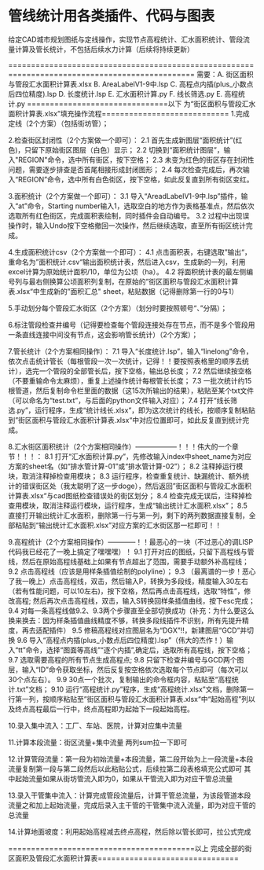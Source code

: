 # 管线统计用各类插件、代码与图表
给定CAD城市规划图纸与定线操作，实现节点高程统计、汇水面积统计、管段流量计算及管长统计，不包括后续水力计算（后续将持续更新）

===============================================================================================
需要：A. 街区面积与管段汇水面积计算表.xlsx
          B. AreaLabelV1-9中.lsp
          C. 高程点内插(plus_小数点后四位精度).lsp
          D. 长度统计.lsp
          E.  汇水面积计算.py 
          F.  线长筛选.py
          E.  高程统计.py
===============================以下 为“街区面积与管段汇水面积计算表.xlsx”填充操作流程============================
1.完成定线（2个方案）（包括街坊管）；

2.检查街区封闭性（2个方案做一个即可）：
   2.1 首先生成新图层“面积统计”(红色)，只留下原始街区图层（白色）显示；
   2.2 切换到“面积统计图层”，输入"REGION"命令，选中所有街区，按下空格；
   2.3 未变为红色的街区存在封闭性问题，需要逐步排查是否首尾相接形成封闭图形；
   2.4 每次检查完成后，再次输入“REGION”命令，选中所有白色街区，按下空格，如此反复直到所有街区变红。

3.面积统计（2个方案做一个即可）：
   3.1 导入“AreadLabelV1-9中.lsp”插件，输入“at”命令，Starting number输入1，选取空白的地方作为表格基准点，然后依次选取所有红色街区，完成面积表绘制，同时插件会自动编号。
   3.2 过程中出现误操作时，输入Undo按下空格撤回一次操作，然后继续选取，直至所有街区统计完成。

4.生成面积统计csv（2个方案做一个即可）：
   4.1 点击面积表，右键选取”输出“，重命名为”面积统计.csv“输出面积统计表，然后进入csv，生成新的一列，利用excel计算为原始统计面积/10，单位为公顷（ha）。
   4.2 将面积统计表的最左侧编号列与最右侧换算公顷面积列复制，在原始的”街区面积与管段汇水面积计算表.xlsx“中生成新的”面积汇总" sheet，粘贴数据（记得删除第一行的0与1）                           

5.手动划分每个管段汇水街区（2个方案）（划分时要按照顿号“、”分隔）；

6.标注管段检查井编号（记得要检查每个管段连接处存在节点，而不是多个管段用一条直线连接中间没有节点，这会影响管长统计）（2个方案）；

7.管长统计（2个方案相同操作）：
   7.1 导入“长度统计.lsp”，输入“linelong”命令，依次点击统计管长（每根管段一次一次统计，记得！！要按照表格里的顺序去统计），选完一个管段的全部管长后，按下空格，输出总长度；
   7.2 然后继续按空格（不要重输命令太麻烦），重复上述操作统计每根管长长度；
   7.3 一批次统计约15根管道，然后复制命令栏里面的数据（这15次所输出的结果），粘贴至某个txt文件（可以命名为“test.txt”，与后面的python文件输入对应）；
   7.4 打开“线长筛选.py”，运行程序，生成“统计线长.xlsx”，即为这次统计的线长，按顺序复制粘贴到”街区面积与管段汇水面积计算表.xlsx“中对应位置即可，如此反复直到统计完成。

8.汇水街区面积统计（2个方案相同操作）——————！！！伟大的一个章节！！！：
   8.1 打开“汇水面积计算.py”，先修改输入index中sheet_name为对应方案的sheet名（如“排水管计算-01”或“排水管计算-02”）；
   8.2 注释掉运行模块，取消注释掉检查用模块；
   8.3 运行程序，检查重复统计、缺漏统计、额外统计的错误街区处（我太聪明了这一步doge），然后返回”街区面积与管段汇水面积计算表.xlsx“与cad图纸检查错误处的街区划分；
   8.4 检查完成无误后，注释掉检查用模块，取消注释运行模块，运行程序，生成“输出统计汇水面积.xlsx”；
   8.5 直接打开输出统计汇水面积，删除第一行与第一列，剩下的两列数据直接复制，全部粘贴到“输出统计汇水面积.xlsx”对应方案的汇水街区那一栏即可！！

9.高程统计（2个方案相同操作）————！！最恶心的一块（不过恶心的调LISP代码我已经花了一晚上搞定了嘿嘿嘿）！
   9.1 打开对应的图纸，只留下高程线与管线，然后在原始高程线基础上如果有节点超出了范围，需要手动额外补高程线；
   9.2 点击高程线（应该是用样条插值绘制的polyline）；
   9.3 （最离谱的一步！恶心了我一晚上）点击高程线，双击，然后输入P，转换为多段线，精度输入30左右（若有性能问题，可以10左右)，按下空格，然后再点击高程线，选取“特性”，修改高程;
                                                        然后再次点击高程线，双击，输入S转换回样条插值曲线，按下esc完成；
   9.4 对每一条高程线做9.2、9.3两个步骤直至全部切换成功（补充：为什么要这么换来换去：因为样条插值曲线精度不够，转换多段线插件不识别，所有先提升精度，再去适配插件）
   9.5 修稿高程线对应图层名为“DGX”!!，新建图层“GCD”并切换
   9.6 导入“高程点内插(plus_小数点后四位精度).lsp”（伟大的杰作！）输入“tt”命令，选择“图面等高线”“逐个内插”,确定后，选取所有高程线，按下空格；
   9.7 选取需要高程的所有节点生成高程点;
   9.8 只留下检查井编号与GCD两个图层，输入“ID”命令获取坐标，然后反复按空格依次选取每个节点即可（每次可以30个点左右）。
   9.9 30点一个批次，复制输出的命令框内容，粘贴至“高程统计.txt”文档；
   9.10 运行“高程统计.py”程序，生成“高程统计.xlsx”文档，删除第一行第一列，按顺序粘贴至”街区面积与管段汇水面积计算表.xlsx“中“起始高程”列以及终点高程最后一行中，终点高程即为起始下一段起始高程。

10.录入集中流入：工厂、车站、医院，计算对应集中流量

11.计算本段流量：街区流量+集中流量 两列sum拉一下即可

12.计算管段流量：第一段为初始流量+本段流量，第二段开始为上一段流量+本段流量复制第一段与第二段然后以此粘贴公式，后续拉第二段表格填充公式即可
                           其中起始流量如果从街坊管流入即为0，如果从干管流入即为对应干管总流量

13.录入干管集中流入：计算完成管段流量后，计算干管总流量，为该段管道本段流量之和加上起始流量，完成后录入主干管的干管集中流入流量，即为对应干管的总流量

14.计算地面坡度：利用起始高程减去终点高程，然后除以管长即可，拉公式完成

=========================================以上 完成全部的街区面积及管段汇水面积计算表===============================
